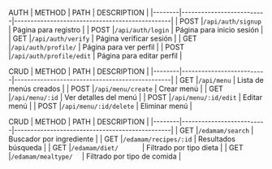 AUTH
| METHOD | PATH                     | DESCRIPTION                                    | 
|--------|--------------------------|------------------------------------------------|
| POST    |`/api/auth/signup`       | Página para registro                           | 
| POST    |`/api/auth/login`        | Página para inicio sesión                      | 
| GET     |`/api/auth/verify`       | Página verificar sesión                        | 
| GET     |`/api/auth/profile/`     | Página para ver perfil                         | 
| POST    |`/api/auth/profile/edit` | Página para editar perfil                      | 

CRUD
| METHOD | PATH                     | DESCRIPTION                                    | 
|--------|--------------------------|------------------------------------------------|
| GET    |`/api/menu`               | Lista de menús creados                         | 
| POST   |`/api/menu/create`        | Crear menú                                     | 
| GET    |`/api/menu/:id`           | Ver detalles del menú                          | 
| POST   |`/api/menu/:id/edit`      | Editar menú                                    | 
| POST   |`/api/menu/:id/delete`    | Eliminar menú                                  | 


CRUD
| METHOD | PATH                     | DESCRIPTION                                    | 
|--------|--------------------------|------------------------------------------------|
| GET    |`/edamam/search`          | Buscador por ingrediente                       | 
| GET    |`/edamam/recipes/:id`     | Resultados búsqueda                            | 
| GET    |`/edamam/diet/      `     | Filtrado por tipo dieta                        | 
| GET    |`/edamam/mealtype/  `     | Filtrado por tipo de comida                    | 